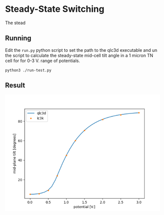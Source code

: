 # Steady-State Switching

The stead

## Running 
Edit the `run.py` python script to set the path to the qlc3d executable and un the script to calculate the steady-state mid-cell tilt angle in a 1 micron TN cell for for 0-3 V. range of potentials.   

```
python3 ./run-test.py
```
## Result
![](./figure.png)
